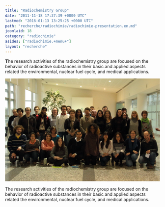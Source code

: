 ```yaml
---
title: "Radiochemistry Group"
date: "2011-11-18 17:37:39 +0000 UTC"
lastmod: "2016-01-13 13:25:25 +0000 UTC"
path: "recherche/radiochimie/radiochimie-presentation.en.md"
joomlaid: 18
category: "radiochimie"
asides: ["radiochimie.+menu+"]
layout: "recherche"
---
```

**T**he research activities of the radiochemistry group are focused on the behavior of radioactive substances in their basic and applied aspects related the environmental, nuclear fuel cycle, and medical applications.

![groupe 2016](images/groupe_2016.JPG)

The research activities of the radiochemistry group are focused on the behavior of radioactive substances in their basic and applied aspects related the environmental, nuclear fuel cycle, and medical applications.
